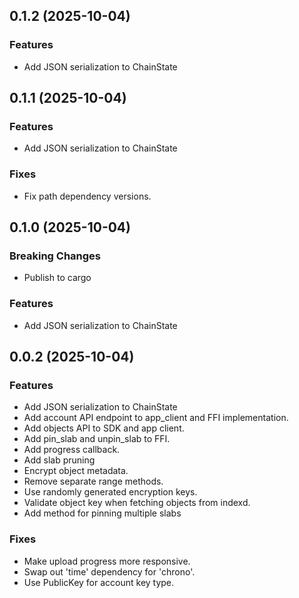 ## 0.1.2 (2025-10-04)

### Features

- Add JSON serialization to ChainState

## 0.1.1 (2025-10-04)

### Features

- Add JSON serialization to ChainState

### Fixes

- Fix path dependency versions.

## 0.1.0 (2025-10-04)

### Breaking Changes

- Publish to cargo

### Features

- Add JSON serialization to ChainState

## 0.0.2 (2025-10-04)

### Features

- Add JSON serialization to ChainState
- Add account API endpoint to app_client and FFI implementation.
- Add objects API to SDK and app client.
- Add pin_slab and unpin_slab to FFI.
- Add progress callback.
- Add slab pruning
- Encrypt object metadata.
- Remove separate range methods.
- Use randomly generated encryption keys.
- Validate object key when fetching objects from indexd.
- Add method for pinning multiple slabs

### Fixes

- Make upload progress more responsive.
- Swap out 'time' dependency for 'chrono'.
- Use PublicKey for account key type.
